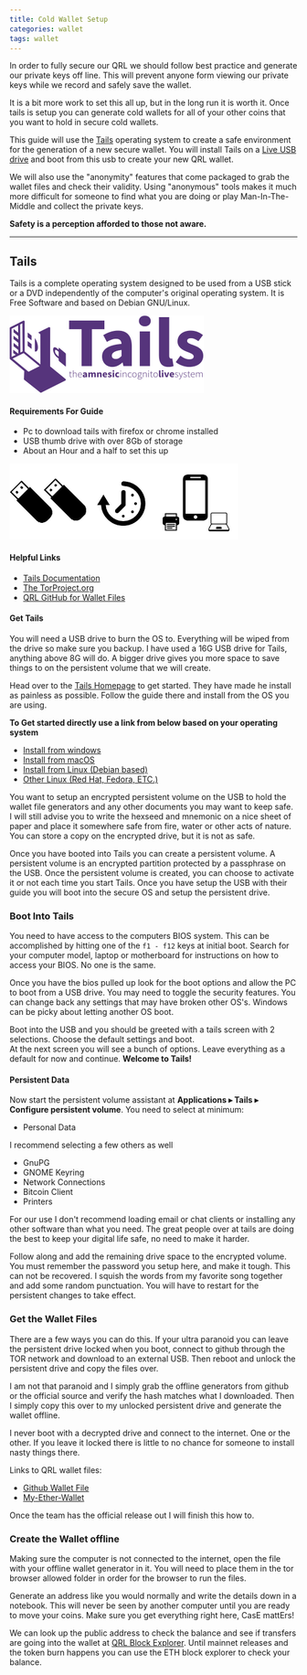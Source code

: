 ```yaml
---
title: Cold Wallet Setup
categories: wallet
tags: wallet
---
```


In order to fully secure our QRL we should follow best practice and generate our private keys off line. This will prevent anyone form viewing our private keys while we record and safely save the wallet.

 It is a bit more work to set this all up, but in the long run it is worth it. Once tails is setup you can generate cold wallets for all of your other coins that you want to hold in secure cold wallets.


This guide will use the [Tails](https://tails.boum.org/)
 operating system to create a safe environment for the generation of a new secure wallet. You will install Tails on a [Live USB drive](https://en.wikipedia.org/wiki/Live_USB) and boot from this usb to create your new QRL wallet. 

We will also use the "anonymity" features that come packaged to grab the wallet files and check their validity. Using "anonymous" tools makes it much more difficult for someone to find what you are doing or play Man-In-The-Middle and collect the private keys.

**Safety is a perception afforded to those not aware.**

* * *

## Tails


Tails is a complete operating system designed to be used from a USB stick or a DVD independently of the computer's original operating system. It is Free Software and based on Debian GNU/Linux.

![Tails Logo](/assets/wallet/tails-logo-flat-crop.png)

#### Requirements For Guide

* Pc to download tails with firefox or chrome installed
* USB thumb drive with over 8Gb of storage
* About an Hour and a half to set this up

![Tails Logo](/assets/wallet/tailsCombined-med.png)


#### Helpful Links

* [Tails Documentation](https://tails.boum.org/doc/index.en.html)
* [The TorProject.org](https://www.torproject.org/)
* [QRL GitHub for Wallet Files](https://github.com/theQRL)

#### Get Tails

You will need a USB drive to burn the OS to. Everything will be wiped from the drive so make sure you backup. I have used a 16G USB drive for Tails, anything above 8G will do. A bigger drive gives you more space to save things to on the persistent volume that we will create.

Head over to the [Tails Homepage](https://tails.boum.org/install/index.en.html) to get started. They have made he install as painless as possible. Follow the guide there and install from the OS you are using. 

**To Get started directly use a link from below based on your operating system**
*   [Install from windows](https://tails.boum.org/install/win/usb-overview/index.en.html)
*   [Install from macOS](https://tails.boum.org/install/mac/index.en.html)
*   [Install from Linux (Debian based)](https://tails.boum.org/install/debian/index.en.html)
* [Other Linux (Red Hat, Fedora, ETC.)](https://tails.boum.org/install/linux/index.en.html)

You want to setup an encrypted persistent volume on the USB to hold the wallet file generators and any other documents you may want to keep safe. I will still advise you to write the hexseed and mnemonic on a nice sheet of paper and place it somewhere safe from fire, water or other acts of nature. You can store a copy on the encrypted drive, but it is not as safe.

Once you have booted into Tails you can create a persistent volume. A persistent volume is an encrypted partition protected by a passphrase on the USB. Once the persistent volume is created, you can choose to activate it or not each time you start Tails. Once you have setup the USB with their guide you will boot into the secure OS and setup the persistent drive.

### Boot Into Tails

You need to have access to the computers BIOS system. This can be accomplished by hitting one of the `f1 - f12` keys at initial boot. Search for your computer model, laptop or motherboard for instructions on how to access your BIOS. No one is the same.

Once you have the bios pulled up look for the boot options and allow the PC to boot from a USB drive. You may need to toggle the security features. You can change back any settings that may have broken other OS's. Windows can be picky about letting another OS boot.

Boot into the USB and you should be greeted with a tails screen with 2 selections. Choose the default settings and boot.  
At the next screen you will see a bunch of options. Leave everything as a default for now and continue. **Welcome to Tails!**

#### Persistent Data

Now start the persistent volume assistant at **Applications ▸ Tails ▸ Configure persistent volume**. You need to select at minimum:

*   Personal Data

I recommend selecting a few others as well

*   GnuPG
*   GNOME Keyring
*   Network Connections
*   Bitcoin Client
*   Printers

For our use I don't recommend loading email or chat clients or installing any other software than what you need. The great people over at tails are doing the best to keep your digital life safe, no need to make it harder.

Follow along and add the remaining drive space to the encrypted volume. You must remember the password you setup here, and make it tough. This can not be recovered. I squish the words from my favorite song together and add some random punctuation. You will have to restart for the persistent changes to take effect.

### Get the Wallet Files

There are a few ways you can do this. If your ultra paranoid you can leave the persistent drive locked when you boot, connect to github through the TOR network and download to an external USB. Then reboot and unlock the persistent drive and copy the files over.

I am not that paranoid and I simply grab the offline generators from github or the official source and verify the hash matches what I downloaded. Then I simply copy this over to my unlocked persistent drive and generate the wallet offline.

I never boot with a decrypted drive and connect to the internet. One or the other. If you leave it locked there is little to no chance for someone to install nasty things there.

Links to QRL wallet files:

*   [Github Wallet File](https://github.com/theQRL/qrl-wallet)
*   [My-Ether-Wallet](https://github.com/kvhnuke/etherwallet/releases/tag/v3.11.3.2)

Once the team has the official release out I will finish this how to.

### Create the Wallet offline

Making sure the computer is not connected to the internet, open the file with your offline wallet generator in it. You will need to place them in the tor browser allowed folder in order for the browser to run the files.

Generate an address like you would normally and write the details down in a notebook. This will never be seen by another computer until you are ready to move your coins. Make sure you get everything right here, CasE mattErs!

We can look up the public address to check the balance and see if transfers are going into the wallet at [QRL Block Explorer](https://explorer.theqrl.org/). Until mainnet releases and the token burn happens you can use the ETH block explorer to check your balance.


